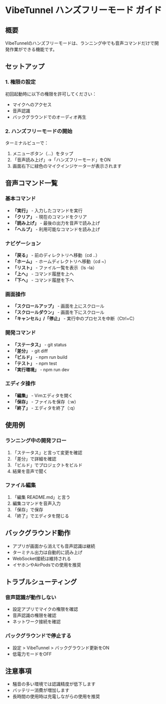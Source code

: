 # VibeTunnel ハンズフリーモード ガイド

## 概要
VibeTunnelのハンズフリーモードは、ランニング中でも音声コマンドだけで開発作業ができる機能です。

## セットアップ

### 1. 権限の設定
初回起動時に以下の権限を許可してください：
- マイクへのアクセス
- 音声認識
- バックグラウンドでのオーディオ再生

### 2. ハンズフリーモードの開始
ターミナルビューで：
1. メニューボタン（...）をタップ
2. 「音声読み上げ」→「ハンズフリーモード」をON
3. 画面右下に緑色のマイクインジケーターが表示されます

## 音声コマンド一覧

### 基本コマンド
- **「実行」** - 入力したコマンドを実行
- **「クリア」** - 現在のコマンドをクリア
- **「読み上げ」** - 最後の出力を音声で読み上げ
- **「ヘルプ」** - 利用可能なコマンドを読み上げ

### ナビゲーション
- **「戻る」** - 前のディレクトリへ移動（cd ..）
- **「ホーム」** - ホームディレクトリへ移動（cd ~）
- **「リスト」** - ファイル一覧を表示（ls -la）
- **「上へ」** - コマンド履歴を上へ
- **「下へ」** - コマンド履歴を下へ

### 画面操作
- **「スクロールアップ」** - 画面を上にスクロール
- **「スクロールダウン」** - 画面を下にスクロール
- **「キャンセル」/「停止」** - 実行中のプロセスを中断（Ctrl+C）

### 開発コマンド
- **「ステータス」** - git status
- **「差分」** - git diff
- **「ビルド」** - npm run build
- **「テスト」** - npm test
- **「実行環境」** - npm run dev

### エディタ操作
- **「編集」** - Vimエディタを開く
- **「保存」** - ファイルを保存（:w）
- **「終了」** - エディタを終了（:q）

## 使用例

### ランニング中の開発フロー
1. 「ステータス」と言って変更を確認
2. 「差分」で詳細を確認
3. 「ビルド」でプロジェクトをビルド
4. 結果を音声で聞く

### ファイル編集
1. 「編集 README.md」と言う
2. 編集コマンドを音声入力
3. 「保存」で保存
4. 「終了」でエディタを閉じる

## バックグラウンド動作
- アプリが画面から消えても音声認識は継続
- ターミナル出力は自動的に読み上げ
- WebSocket接続は維持される
- イヤホンやAirPodsでの使用を推奨

## トラブルシューティング

### 音声認識が動作しない
- 設定アプリでマイクの権限を確認
- 音声認識の権限を確認
- ネットワーク接続を確認

### バックグラウンドで停止する
- 設定 > VibeTunnel > バックグラウンド更新をON
- 低電力モードをOFF

## 注意事項
- 騒音の多い環境では認識精度が低下します
- バッテリー消費が増加します
- 長時間の使用時は充電しながらの使用を推奨